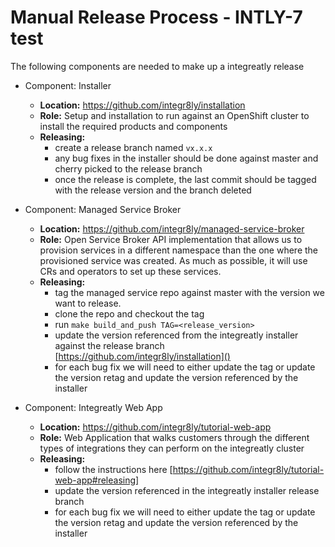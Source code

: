 # Manual Release Process - INTLY-7 test


The following components are needed to make up a integreatly release

- Component: Installer
    - **Location:** https://github.com/integr8ly/installation
    - **Role:** Setup and installation to run against an OpenShift cluster to install the required products and components
    - **Releasing:** 
        - create a release branch named `vx.x.x`
        - any bug fixes in the installer should be done against master and cherry picked to the release branch
        - once the release is complete, the last commit should be tagged with the release version and the branch deleted


- Component: Managed Service Broker
    - **Location:** https://github.com/integr8ly/managed-service-broker
    - **Role:** Open Service Broker API implementation that allows us to provision services in a different namespace than the one where the provisioned service
    was created. As much as possible, it will use CRs and operators to set up these services.
    - **Releasing:** 
        - tag the managed service repo against master with the version we want to release.
        - clone the repo and checkout the tag
        - run ```make build_and_push TAG=<release_version>```
        - update the version referenced from the integreatly installer against the release branch [https://github.com/integr8ly/installation]()
        - for each bug fix we will need to either update the tag or update the version retag and update the version referenced by the installer
        
        
- Component: Integreatly Web App
    - **Location:** https://github.com/integr8ly/tutorial-web-app
    - **Role:** Web Application that walks customers through the different types of integrations they can perform on the integreatly cluster
    - **Releasing:** 
        - follow the instructions here [https://github.com/integr8ly/tutorial-web-app#releasing]
        - update the version referenced in the integreatly installer release branch
        - for each bug fix we will need to either update the tag or update the version retag and update the version referenced by the installer      
